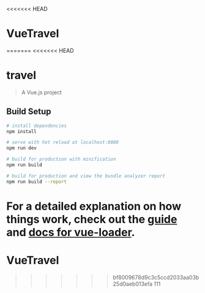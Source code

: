 <<<<<<< HEAD
# VueTravel
=======
<<<<<<< HEAD
# travel

> A Vue.js project

## Build Setup

``` bash
# install dependencies
npm install

# serve with hot reload at localhost:8080
npm run dev

# build for production with minification
npm run build

# build for production and view the bundle analyzer report
npm run build --report
```

For a detailed explanation on how things work, check out the [guide](http://vuejs-templates.github.io/webpack/) and [docs for vue-loader](http://vuejs.github.io/vue-loader).
=======
# VueTravel
>>>>>>> bf8009678d9c3c5ccd2033aa03b25d0aeb013efa
>>>>>>> 111
